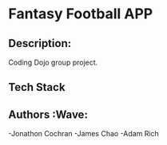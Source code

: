 
# Fantasy Football APP

## Description:
Coding Dojo group project.
## Tech Stack

## Authors :Wave:
-Jonathon Cochran
-James Chao
-Adam Rich